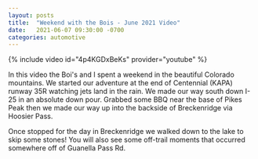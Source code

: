 ```yaml
---
layout: posts
title:  "Weekend with the Bois - June 2021 Video"
date:   2021-06-07 09:30:00 -0700
categories: automotive
---
```

{% include video id="4p4KGDxBeKs" provider="youtube" %}

In this video the Boi's and I spent a weekend in the beautiful Colorado mountains. We started our adventure at the end of Centennial (KAPA) runway 35R watching jets land in the rain. We made our way south down I-25 in an absolute down pour. Grabbed some BBQ near the base of Pikes Peak then we made our way up into the backside of Breckenridge via Hoosier Pass.

Once stopped for the day in Breckenridge we walked down to the lake to skip some stones!
You will also see some off-trail moments that occurred somewhere off of Guanella Pass Rd.

